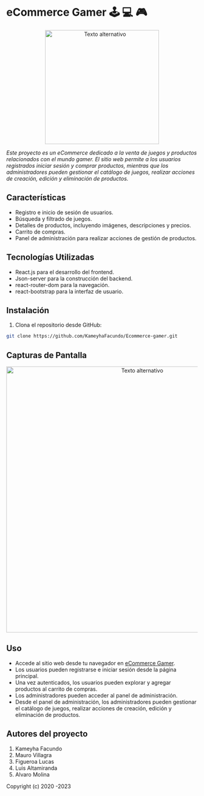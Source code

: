 # eCommerce Gamer :joystick: :computer: :video_game:

<!-- ![Logo del Proyecto](https://res.cloudinary.com/dol1ba0ld/image/upload/v1692860070/asd/image-removebg-preview_58_gqj88c.png) -->

<p align="center">
  <img src="https://res.cloudinary.com/dol1ba0ld/image/upload/v1692860070/asd/image-removebg-preview_58_gqj88c.png"
alt="Texto alternativo" width="300px">
</p>

_Este proyecto es un eCommerce dedicado a la venta de juegos y productos relacionados con el mundo gamer. El sitio web permite a los usuarios registrados iniciar sesión y comprar productos, mientras que los administradores pueden gestionar el catálogo de juegos, realizar acciones de creación, edición y eliminación de productos._

## Características

- Registro e inicio de sesión de usuarios.
- Búsqueda y filtrado de juegos.
- Detalles de productos, incluyendo imágenes, descripciones y precios.
- Carrito de compras.
- Panel de administración para realizar acciones de gestión de productos.

## Tecnologías Utilizadas

- React.js para el desarrollo del frontend.
- Json-server para la construcción del backend.
- react-router-dom para la navegación.
- react-bootstrap para la interfaz de usuario.

## Instalación

1. Clona el repositorio desde GitHub:

```bash
git clone https://github.com/KameyhaFacundo/Ecommerce-gamer.git
```

## Capturas de Pantalla

<p align="center">
  <img src="https://res.cloudinary.com/dgzimgpia/image/upload/v1693188170/Captura_de_pantalla_223_qu5kyn.png"
alt="Texto alternativo" width="700px">
</p>

## Uso

- Accede al sitio web desde tu navegador en [eCommerce Gamer](https://rollinggamer.netlify.app/).
- Los usuarios pueden registrarse e iniciar sesión desde la página principal.
- Una vez autenticados, los usuarios pueden explorar y agregar productos al carrito de compras.
- Los administradores pueden acceder al panel de administración.
- Desde el panel de administración, los administradores pueden gestionar el catálogo de juegos, realizar acciones de creación, edición y eliminación de productos.

## Autores del proyecto

1. Kameyha Facundo
2. Mauro Villagra
3. Figueroa Lucas
4. Luis Altamiranda
5. Alvaro Molina

Copyright (c) 2020 -2023
